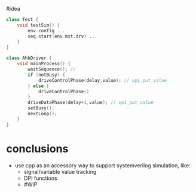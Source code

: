 #idea

```cpp
class Test {
	void testSim() {
		env.config ...
		seq.start(env.mst.drv) ...
	}
}
```

```cpp
class AhbDriver {
	void mainProcess() {
		waitSequence(); //
		if (notBusy) {
			driveControlPhase(delay,value); // vpi_put_value
		} else {
			driveControlPhase()
		}
		driveDataPhase(delay+1,value); // vpi_put_value
		setBusy();
		nextLoop();
	}
}
```

# conclusions
- use cpp as an accessory way to support systemverilog simulation, like:
	- signal/variable value tracking
	- DPI functions
	- #WIP 